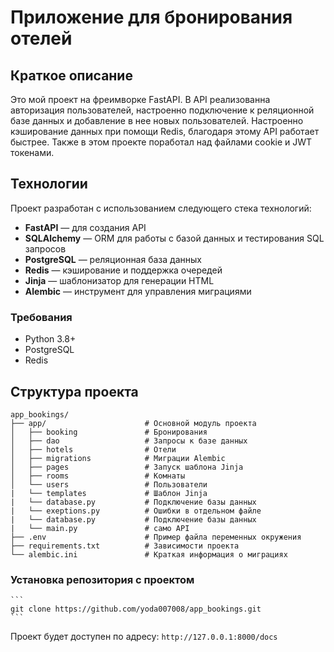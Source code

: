 # Приложение для бронирования отелей

## Краткое описание 

Это мой проект на фреимворке FastAPI. В API реализованна авторизация пользователей, настроенно подключение к реляционной базе данных и добавление в нее новых пользователей. Настроенно кэширование данных при помощи Redis, благодаря этому API работает быстрее. Также в этом проекте поработал над файлами cookie и JWT токенами.

## Технологии

Проект разработан с использованием следующего стека технологий:
- **FastAPI** — для создания API
- **SQLAlchemy** — ORM для работы с базой данных и тестирования SQL запросов
- **PostgreSQL** — реляционная база данных
- **Redis** — кэширование и поддержка очередей
- **Jinja** — шаблонизатор для генерации HTML
- **Alembic** — инструмент для управления миграциями

### Требования

- Python 3.8+
- PostgreSQL
- Redis

## Структура проекта

```plaintext
app_bookings/
├── app/                      # Основной модуль проекта
│   ├── booking               # Бронирования
│   ├── dao                   # Запросы к базе данных 
│   ├── hotels                # Отели
│   ├── migrations            # Миграции Alembic
│   ├── pages                 # Запуск шаблона Jinja
│   ├── rooms                 # Комнаты
│   └── users                 # Пользователи
|   └── templates             # Шаблон Jinja
|   └── database.py           # Подключение базы данных
|   └── exeptions.py          # Ошибки в отдельном файле
|   └── database.py           # Подключение базы данных
|   └── main.py               # само API
├── .env                      # Пример файла переменных окружения
├── requirements.txt          # Зависимости проекта
└── alembic.ini               # Краткая информация о миграциях
```

### Установка репозитория с проектом

    ```
    git clone https://github.com/yoda007008/app_bookings.git
    ```

Проект будет доступен по адресу: `http://127.0.0.1:8000/docs`
